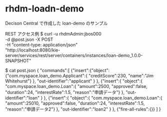 # rhdm-loadn-demo

Decison Central で作成した loan-demo のサンプル

REST アクセス例
$ curl -u rhdmAdmin:jbos000 \
     -d @post.json  -X POST \
     -H "content-type: application/json" \
    "http://localhost:8080/kie-server/services/rest/server/containers/instances/loan-demo_1.0.0-SNAPSHOT"

$ cat post.json
{
 "commands":[
    {"insert":{"object":{"com.myspace.loan_demo.Applicant":{
                            "creditScore":230,
                            "name":"Jim Whitehurst"}
                               },
              "out-identifier":"applicant" }
      },
    {"insert":{ "object":{ "com.myspace.loan_demo.Loan":{
                             "amount":2500,
                             "approved":false,
                             "duration":24,
                             "interestRate":1.5,
                             "reason":"申請データ"}
                                },
               "out-identifier":"loan" }
     },
    {"insert":{ "object":{ "com.myspace.loan_demo.Loan":{
                             "amount":25010,
                             "approved":false,
                             "duration":24,
                             "interestRate":1.5,
                             "reason":"申請データ2"}
                                },
               "out-identifier":"loan2" }
     },    {"fire-all-rules":{}}
 ]
}
